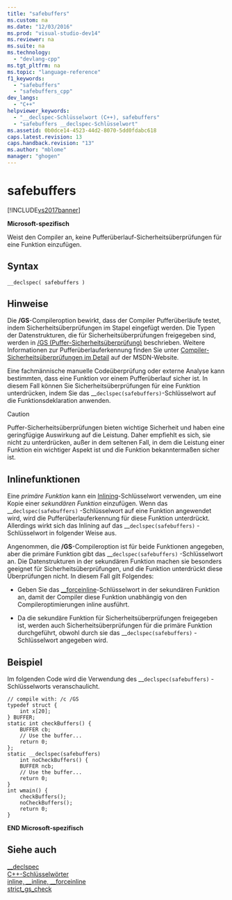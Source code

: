 ```yaml
---
title: "safebuffers"
ms.custom: na
ms.date: "12/03/2016"
ms.prod: "visual-studio-dev14"
ms.reviewer: na
ms.suite: na
ms.technology: 
  - "devlang-cpp"
ms.tgt_pltfrm: na
ms.topic: "language-reference"
f1_keywords: 
  - "safebuffers"
  - "safebuffers_cpp"
dev_langs: 
  - "C++"
helpviewer_keywords: 
  - "__declspec-Schlüsselwort (C++), safebuffers"
  - "safebuffers __declspec-Schlüsselwort"
ms.assetid: 0b0dce14-4523-44d2-8070-5dd0fdabc618
caps.latest.revision: 13
caps.handback.revision: "13"
ms.author: "mblome"
manager: "ghogen"
---
```

# safebuffers
[!INCLUDE[vs2017banner](../assembler/inline/includes/vs2017banner.md)]

**Microsoft\-spezifisch**  
  
 Weist den Compiler an, keine Pufferüberlauf\-Sicherheitsüberprüfungen für eine Funktion einzufügen.  
  
## Syntax  
  
```  
__declspec( safebuffers )  
```  
  
## Hinweise  
 Die **\/GS**\-Compileroption bewirkt, dass der Compiler Pufferüberläufe testet, indem Sicherheitsüberprüfungen im Stapel eingefügt werden.  Die Typen der Datenstrukturen, die für Sicherheitsüberprüfungen freigegeben sind, werden in [\/GS \(Puffer\-Sicherheitsüberprüfung\)](../build/reference/gs-buffer-security-check.md) beschrieben.  Weitere Informationen zur Pufferüberlauferkennung finden Sie unter [Compiler\-Sicherheitsüberprüfungen im Detail](http://go.microsoft.com/fwlink/?linkid=7260) auf der MSDN\-Website.  
  
 Eine fachmännische manuelle Codeüberprüfung oder externe Analyse kann bestimmten, dass eine Funktion vor einem Pufferüberlauf sicher ist.  In diesem Fall können Sie Sicherheitsüberprüfungen für eine Funktion unterdrücken, indem Sie das \_\_`declspec(safebuffers)`\-Schlüsselwort auf die Funktionsdeklaration anwenden.  
  
> [!CAUTION]
>  Puffer\-Sicherheitsüberprüfungen bieten wichtige Sicherheit und haben eine geringfügige Auswirkung auf die Leistung.  Daher empfiehlt es sich, sie nicht zu unterdrücken, außer in dem seltenen Fall, in dem die Leistung einer Funktion ein wichtiger Aspekt ist und die Funktion bekanntermaßen sicher ist.  
  
## Inlinefunktionen  
 Eine *primäre Funktion* kann ein [Inlining](../misc/inline-inline-forceinline.md)\-Schlüsselwort verwenden, um eine Kopie einer *sekundären Funktion* einzufügen.  Wenn das \_\_`declspec(safebuffers)` \-Schlüsselwort auf eine Funktion angewendet wird, wird die Pufferüberlauferkennung für diese Funktion unterdrückt.  Allerdings wirkt sich das Inlining auf das \_\_`declspec(safebuffers)` \- Schlüsselwort in folgender Weise aus.  
  
 Angenommen, die **\/GS**\-Compileroption ist für beide Funktionen angegeben, aber die primäre Funktion gibt das \_\_`declspec(safebuffers)` \-Schlüsselwort an.  Die Datenstrukturen in der sekundären Funktion machen sie besonders geeignet für Sicherheitsüberprüfungen, und die Funktion unterdrückt diese Überprüfungen nicht.  In diesem Fall gilt Folgendes:  
  
-   Geben Sie das [\_\_forceinline](../misc/inline-inline-forceinline.md)\-Schlüsselwort in der sekundären Funktion an, damit der Compiler diese Funktion unabhängig von den Compileroptimierungen inline ausführt.  
  
-   Da die sekundäre Funktion für Sicherheitsüberprüfungen freigegeben ist, werden auch Sicherheitsüberprüfungen für die primäre Funktion durchgeführt, obwohl durch sie das \_\_`declspec(safebuffers)` \-Schlüsselwort angegeben wird.  
  
## Beispiel  
 Im folgenden Code wird die Verwendung des \_\_`declspec(safebuffers)` \-Schlüsselworts veranschaulicht.  
  
```  
// compile with: /c /GS  
typedef struct {  
    int x[20];  
} BUFFER;  
static int checkBuffers() {  
    BUFFER cb;  
    // Use the buffer...  
    return 0;  
};  
static __declspec(safebuffers)   
    int noCheckBuffers() {  
    BUFFER ncb;  
    // Use the buffer...  
    return 0;  
}  
int wmain() {  
    checkBuffers();  
    noCheckBuffers();  
    return 0;  
}  
```  
  
 **END Microsoft\-spezifisch**  
  
## Siehe auch  
 [\_\_declspec](../cpp/declspec.md)   
 [C\+\+\-Schlüsselwörter](../cpp/keywords-cpp.md)   
 [inline, \_\_inline, \_\_forceinline](../misc/inline-inline-forceinline.md)   
 [strict\_gs\_check](../preprocessor/strict-gs-check.md)
